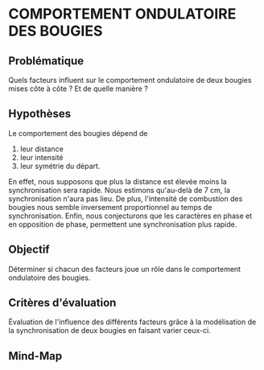 # COMPORTEMENT ONDULATOIRE DES BOUGIES


## Problématique

Quels facteurs influent sur le comportement ondulatoire de deux bougies mises côte à côte ? 
Et de quelle manière ?


## Hypothèses

Le comportement des bougies dépend de 
  1. leur distance 
  2. leur intensité  
  3. leur symétrie du départ.

En effet, nous supposons que plus la distance est élevée moins la synchronisation sera rapide. 
Nous estimons qu'au-delà de 7 cm, la synchronisation n'aura pas lieu.
De plus, l'intensité de combustion des bougies nous semble inversement proportionnel au temps de synchronisation. 
Enfin, nous conjecturons que les caractères en phase et en opposition de phase, permettent une synchronisation plus rapide.


## Objectif

Déterminer si chacun des facteurs joue un rôle dans le comportement ondulatoire des bougies.


## Critères d'évaluation

Évaluation de l'influence des différents facteurs grâce à la modélisation de la synchronisation de deux bougies en faisant varier ceux-ci. 


## Mind-Map


